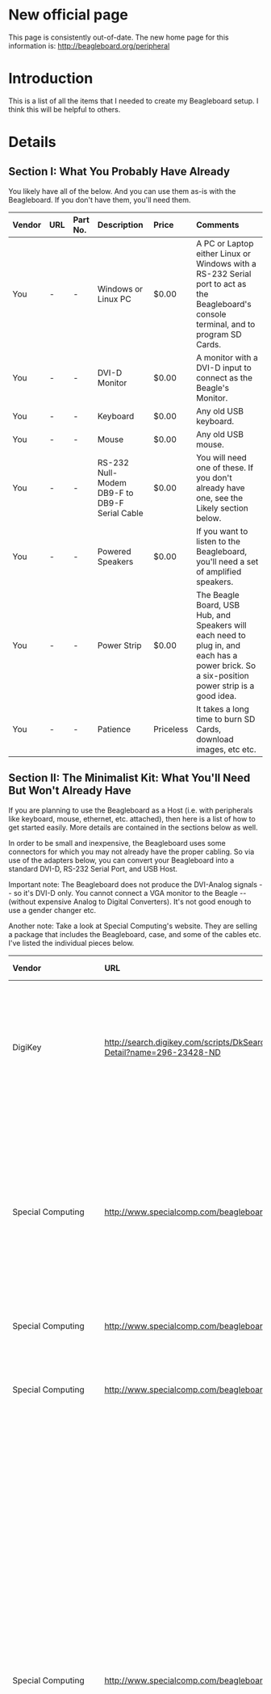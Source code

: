 # New official page #

This page is consistently out-of-date.  The new home page for this information is:
http://beagleboard.org/peripheral

# Introduction #

This is a list of all the items that I needed to create my Beagleboard setup.  I think this will be helpful to others.

# Details #

## Section I:  What You Probably Have Already ##

You likely have all of the below.  And you can use them as-is with the Beagleboard.  If you don't have them, you'll need them.

|Vendor|URL|Part No.|Description|Price|Comments|
|:-----|:--|:-------|:----------|:----|:-------|
|You| - | - |Windows or Linux PC|$0.00|A PC or Laptop either Linux or Windows with a RS-232 Serial port to act as the Beagleboard's console terminal, and to program SD Cards.|
|You| - | - |DVI-D Monitor|$0.00|A monitor with a DVI-D input to connect as the Beagle's Monitor.|
|You| - | - |Keyboard|$0.00|Any old USB keyboard.|
|You| - | - |Mouse|$0.00|Any old USB mouse.|
|You| - | - |RS-232 Null-Modem DB9-F to DB9-F Serial Cable|$0.00|You will need one of these.  If you don't already have one, see the Likely section below.|
|You| - | - |Powered Speakers|$0.00|If you want to listen to the Beagleboard, you'll need a set of amplified speakers.|
|You| - | - |Power Strip|$0.00|The Beagle Board, USB Hub, and Speakers will each need to plug in, and each has a power brick.  So a six-position power strip is a good idea.|
|You| - | - |Patience|Priceless|It takes a long time to burn SD Cards, download images, etc etc.|

## Section II:  The Minimalist Kit:  What You'll Need But Won't Already Have ##

If you are planning to use the Beagleboard as a Host (i.e. with peripherals like keyboard, mouse, ethernet, etc. attached), then here is a list of how to get started easily.  More details are contained in the sections below as well.

In order to be small and inexpensive, the Beagleboard uses some connectors for which you may not already have the proper cabling.  So via use of the adapters below, you can convert your Beagleboard into a standard DVI-D, RS-232 Serial Port, and USB Host.

Important note:  The Beagleboard does not produce the DVI-Analog signals -- so it's DVI-D only.  You cannot connect a VGA monitor to the Beagle -- (without expensive Analog to Digital Converters).  It's not good enough to use a gender changer etc.

Another note:  Take a look at Special Computing's website.  They are selling a package that includes the Beagleboard, case, and some of the cables etc.  I've listed the individual pieces below.

|Vendor|URL|Part No.|Description|Price|Comments|
|:-----|:--|:-------|:----------|:----|:-------|
|DigiKey|http://search.digikey.com/scripts/DkSearch/dksus.dll?Detail?name=296-23428-ND|296-23428-ND|Beagle Board|$149.00|Here's the starting point!  BTW, this board is now also available from Special Computing, Spark Fun, and a few other vendors worldwide.|
|Special Computing|http://www.specialcomp.com/beagleboard| - |USB-Std-A Male to 5.5x2.1mm Barrel Connector|$8.00|This will use up a port on the USB Hub.  But allows the USB Hub's power supply to power the Beagleboard -- along with the other peripherals.  Also available from SparkFun Electronics.|
|Special Computing|http://www.specialcomp.com/beagleboard| - |Acrylic Case for Beagle|$29.00|This will keep your board safe.|
|Special Computing|http://www.specialcomp.com/beagleboard| - |Monitor Cable (HDMI-A-male to DVI-D male)|$11.00|This cable connects the DVI-D Monitor directly to the Beagleboard without any adapter.|
|Special Computing|http://www.specialcomp.com/beagleboard| - |USB Std-A-Female to Mini-A-Male Adapter|$9.00|Adapter:  USB Host.  This gets your Beagleboard to have a USB Standard-A Receptacle so that you can use any standard USB peripheral with the Beagle (including of course a USB Hub).  Note:  The Mini-A OTG Plug is not what you have on any normal USB Cable.  So if you want to plug a USB Hub or other USB Device into the OTG port on the Beagle, then you must have this Mini-A OTG Plug to get it to work.  The normal setup is to have a Mini-B Plug, and that is for connecting the Beagle as a device to another computer.|
|Special Computing|http://www.specialcomp.com/beagleboard| - |DB9M to IDC10F AT/Everex Serial Adapter|$5.00|Adapter:  Serial Port.  This gets your Beagleboard to have a DB9-Male RS-232 Serial port connector that can work with any null-modem serial cable.  You may be able to scavenge one of these AT/Everex Cables out of an old PC.  Make sure that it is "straight through" wiring -- i.e. pin 1 to pin 1, pin 2 to pin 2, etc.|
|Special Computing|http://www.specialcomp.com/beagleboard| - |Null Modem RS-232 DB9F-DB9F Cable|$4.00|A cable to connect the Beagle's serial port to a PC.|
|Special Computing|http://www.specialcomp.com/beagleboard| - |3-port USB Hub with 10/100 Ethernet|$34.00|This will allow keyboard, mouse, 10/100 ethernet, and Beagleboard power cable to connect to Beagleboard.  If you need more USB ports than that, you will need a separate USB Hub and Ethernet adapter (see below).|
|Special Computing|http://www.specialcomp.com/beagleboard| - |USB SD Card Reader|$5.00|SD Card reader for creating SD Cards on your PC.|
|Supermediastore.com|http://www.supermediastore.com/apacer-2gb-60x-secure-digital-sd-card.html|ME-001-1789|Apacer 2GB 60X SD Cards|$8.99|You'll need a handful of SD cards.|

## Section III:  Other Not Mandatory Purchases: ##

|Vendor|URL|Part No.|Description|Price|Comments|
|:-----|:--|:-------|:----------|:----|:-------|
|Tin Can Tools|http://www.tincantools.com/product.php?productid=16147&cat=255&page=1| -  |Zippy Board|$79.00|An add-on board that provides additional peripheral interfaces for the Beagle -- including Ethernet 10/100, SD/MMC, RS-232, Real-time Clock, and I2C. (Requires soldering)|
|Tin Can Tools|http://www.tincantools.com/product.php?productid=16146&cat=251&page=1| - |14-pin to 20-pin JTAG Adapter|$19.00|An adapter that lets you connect an ARM JTAG Debugger to the Beagleboard.|
|DigiKey|http://search.digikey.com/scripts/DkSearch/dksus.dll?Detail?name=AE10074-ND|AE10074-ND|1.5m S-Video (4-pin M-M) Cable|$11.95|A cable to connect to a TV monitor via S-Video.  Obviously other lengths would be ok.|
|DigiKey|http://search.digikey.com/scripts/DkSearch/dksus.dll?Detail?name=DA-70227-ND|DA-70227-ND|7-port USB 2 Hub|$19.69|This will allow up to seven peripherals to connect to the Beagle.  And using the Sparkfun cable above, it will power the Beagleboard as well.|
|Monoprice|http://www.monoprice.com/products/product.asp?c_id=104&cp_id=10404&cs_id=1040401&p_id=173&seq=1&format=2|173|USB Std-A-Male to Dual PS2 Female Adapter|$4.00|Adapter #4:  Keyboard and Mouse.  This gets your Beagleboard to have a Keyboard and Mouse PS2 interface.  You can plug this directly into Adapter #2, or you can use a USB Hub.|
|Monoprice|http://www.monoprice.com/products/product.asp?c_id=102&cp_id=10238&cs_id=1023802&p_id=2696|2696|HDMI-A/Male to M1-D/Male 6 ft. cable|$9.29|This cable will connect your Beagleboard to many different projectors (with an M1 Connector).|
|Monoprice|http://www.monoprice.com/products/product.asp?c_id=104&cp_id=10419&cs_id=1041902&p_id=2080|2080|HDMI-A-male to DVI-D-female Adapter|$3.63|Adapter #1:  DVI Monitor.  This gets your Beagleboard to have a DVI-D Female connector so that any standard DVI-D monitor cable can be used.  If you prefer to buy a single cable, see the HDMI-DVI-D Cable below.|
|Radio Shack|http://www.radioshack.com/product/index.jsp?productId=2769659|CA-2002|Powered Speakers|$22.00|Important that these are amplified speakers.  Other than that, any speakers that would plug into your PC will work.|
|Radio Shack|http://www.radioshack.com/product/index.jsp?productId=2806154|TU2-ET100|Trendnet USB to Ethernet 10/100 Adapter|$25.00|For wired 10/100 internet connections.|
|Staples or elsewhere|http://catalog.belkin.com/IWCatProductPage.process?Product_Id=179211|F5D7050|Belkin USB Wireless G Adapter|$39.00|Wireless drivers are a bit harder to come by.  So this specific model has been tested and works.  Don't buy any other brand!  Drivers are hard to come by.  In fact I tried version 3002.  So different versions of the Belkin may or may not work.|

## Section IV: Powering your Beagleboard ##

If you are going to use your Beagleboard as a device/gadget connected to a laptop, then you can power the Beagleboard through the USB OTG port (using a standard USB A to MiniB cable).  So no external supply will be necessary.

However, if you plan to use your Beagleboard as a USB Host (with peripherals attached to the Beagleboard), then you must supply power to the alternate power jack on the board.  The Alternate Power Jack is a 5.5mm outer diameter x 2.1mm inner diameter jack.  And the board wants 5 VDC with positive tip, and ground on the outer barrel.

Another important note:  The USB OTG Mini-AB receptacle the Beagleboard can only supply 100 mA to devices through the OTG port.  To get more power for a device, it must either be through a powered USB Hub, or through the USB Host Standard-A receptacle.  This means that in all likelihood, the way you will use the Beagleboard is to connect an **externally-powered** (not bus powered) USB Hub to the Beagleboard.  So the USB Hub will supply power to the peripherals.

And last but not least, if the USB Hub is powered, then it can supply power to the Beagleboard as well as the peripherals.  So one interesting setup is to have a single power supply connected to the USB Hub.  Then have all the peripherals, and the Host Beagleboard connected to the USB Hub.  Thus, there would be two cables from the Beagleboard to the USB Hub.  The Powering Cable would run from one of the USB Hub's Standard A Receptacles to the Beagleboard's Alternate Power Barrel Connector.  The Communicating Cable would run from the outbound connection on the USB Hub to either the Beagleboard's Host A Receptacle or to the Beagleboard's Mini-AB OTG Receptacle.  Special Computing has a very nice picture of this setup on their website at:  http://specialcomp.com/beagleboard/RevC0.htm.

So in summary, there are four common ways to power the Beagleboard.

  1. In Gagdet Mode, via the USB OTG connector by connecting a typical USB A Male to USB Mini-B Male cable from your PC to the Beagleboard.  In this mode, the Beagleboard is a device that is connected to and powered by the Host PC.
  1. In Host Mode, via a USB to Barrel connector from a powered USB Hub (see above).
  1. In Host Mode, via a 5V DC power supply purchased with the 5.5 x 2.1 mm Barrel Connector (see Digikey power supply below).
  1. In Host Mode, via a 5V DC power supply by splicing on the appropriate 5.5 x 2.1 mm Barrel Connector (see Digikey pigtail below).

Listed below are sources for the three Host Mode methods.

|Vendor|URL|Part No.|Description|Price|Comments|
|:-----|:--|:-------|:----------|:----|:-------|
|DigiKey|http://search.digikey.com/scripts/DkSearch/dksus.dll?Detail?name=CP-2185-ND|CP-2185-ND|Barrel Connector Pig-Tail for 5V Supply|$1.74|If you have a supply and are up to connecting wires together, this is the proper connector for the Beagleboard Power Jack.  Remember to put +5 on the tip, and Ground on the outer barrel.|
|DigiKey|http://search.digikey.com/scripts/DkSearch/dksus.dll?Detail?name=T450-P5P-ND|T450-P5P-ND|Power Supply for the Beagle|$16.63|If you don't have a Power Supply, or don't want to do any wiring, and if you use the Beagle as a Host, you MUST have a power supply.|

## Section V:  Software for using a Windows PC:  Terminal Emulator, Virtual Machine Software, Linux Distro ##

### NOTE:  If you are using a Linux PC for development, then you don't need the following items.  They will let you use a Windows PC. ###

|Vendor|URL|Part No.|Description|Price|Comments|
|:-----|:--|:-------|:----------|:----|:-------|
|Source Forge|http://sourceforge.jp/projects/ttssh2/files/|TeraTerm|Tera Term Terminal Emulator Software|$0.00|This is the software that you will need to connect with your PC's serial port.  Once booted up in Linux, you can use this software as an SSH Client with your Beagle as well.|
|Vmware|http://www.vmware.com/products/player/|Vmware Player|VMware Player|$0.00|Free Vmware Player software needed to format and load SD Cards.|
|Chrysaor|http://chrysaor.info/|Ubuntu 8.04.1 Desktop|VMware Image of Ubuntu Desktop|$0.00|Free Ubuntu Desktop for VMware Player with 8 GB Hard Drive|
|Jars|http://jars.de/english/ubuntu-804-vmware-image-download-english|Ubuntu 8.04 Desktop|VMware Image of Ubuntu Desktop|$0.00|Free Ubuntu Desktop for VMware Player with 20GB Hard Drive|
|7-Zip|http://www.7-zip.org/download.html|7-Zip File Manager|7-Zip File Manager|$0.00|Free compression / decompression archiving software|
|Cygwin|http://www.cygwin.com/|setup.exe|Cygwin for Windows|$0.00|Free Linux Windows Program|
|Trillian|http://www.ceruleanstudios.com|Trillian Basic|Trillian Basic 3|$0.00|Free IM/Chat Client.  You can use this (or other clients) to connect with the Beagle IRC Chat group (irc.freenode.net /join #beagle).|

## Section VI:  Community Websites: ##

You'll need to peruse each of these sites, collect valuable tidbits and print out many important how-to documents:

|Vendor|URL|Part No.|Description|Price|Comments|
|:-----|:--|:-------|:----------|:----|:-------|
|www|http://beagleboard.org/| - |Beagleboard Home Page|$0.00| - |
|www|http://code.google.com/p/beagleboard/wiki/HowToGetAngstromRunning| - |Beagleboard: From box to Angstrom Distro Cookbook|$0.00| - |
|www|http://code.google.com/p/beagleboard/wiki/BeagleSourceCode| - |Beagleboard Source Code and Binary Images|$0.00| - |
|www|http://code.google.com/p/beagleboard| - |Beagleboard Project Wiki|$0.00| - |
|www|http://code.google.com/p/beagleboard/downloads/list| - |Beagleboard Downloads|$0.00| - |
|www|http://groups.google.com/group/beagleboard| - |Beagleboard Discussion Group|$0.00| - |
|www|http://elinux.org/BeagleBoard| - |Linux on Beagleboard Wiki|$0.00| - |
|www|http://elinux.org/BeagleBoardFAQ| - |Linux on Beagleboard FAQs|$0.00| - |
|www|http://elinux.org/BeagleBoardBeginners| - |Linux on Beagleboard Beginners Guide|$0.00| - |
|www|http://elinux.org/BeagleBoardAndOpenEmbeddedGit| - |Linux on Beagleboard Angstrom Build|$0.00| - |
|www|http://www.codeplex.com/BeagleBoard| - |Windows CE on Beagleboard Wiki|$0.00| - |